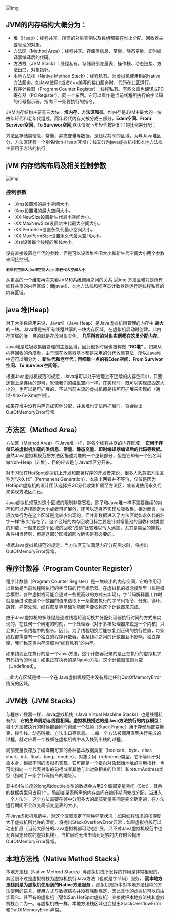 ![img](img/jvm_structure.jpg)

## JVM的内存结构大概分为：

* 堆（Heap）：线程共享。所有的对象实例以及数组都要在堆上分配。回收器主要管理的对象。
* 方法区（Method Area）：线程共享。存储类信息、常量、静态变量、即时编译器编译后的代码。
* 方法栈（JVM Stack）：线程私有。存储局部变量表、操作栈、动态链接、方法出口，对象指针。
* 本地方法栈（Native Method Stack）：线程私有。为虚拟机使用到的Native 方法服务。如Java使用c或者c++编写的接口服务时，代码在此区运行。
* 程序计数器（Program Counter Register）：线程私有。有些文章也翻译成PC寄存器（PC Register），同一个东西。它可以看作是当前线程所执行的字节码的行号指示器。指向下一条要执行的指令。

JVM内存结构主要有三大块：__堆内存、方法区和栈__。堆内存是JVM中最大的一块由年轻代和老年代组成，而年轻代内存又被分成三部分，__Eden空间、From Survivor空间、To Survivor空间__,默认情况下年轻代按照8:1:1的比例来分配；

方法区存储类信息、常量、静态变量等数据，是线程共享的区域，为与Java堆区分，方法区还有一个别名Non-Heap(非堆)；栈又分为java虚拟机栈和本地方法栈主要用于方法的执行

## jVM 内存结构布局及相关控制参数
![img](img/jvm_room.jpg)

### 控制参数

* -Xms设置堆的最小空间大小。
* -Xmx设置堆的最大空间大小。
* -XX:NewSize设置新生代最小空间大小。
* -XX:MaxNewSize设置新生代最大空间大小。
* -XX:PermSize设置永久代最小空间大小。
* -XX:MaxPermSize设置永久代最大空间大小。
*  -Xss设置每个线程的堆栈大小。

没有直接设置老年代的参数，但是可以设置堆空间大小和新生代空间大小两个参数来间接控制。

 __`老年代空间大小=堆空间大小-年轻代大空间大小`__

从更高的一个维度再次来看JVM和系统调用之间的关系
![img](img/jvm-system.jpg)
方法区和对是所有线程共享的内存区域；而java栈、本地方法栈和程序员计数器是运行是线程私有的内存区域。

## java 堆(Heap)

对于大多数应用来说，Java堆（Java Heap）是Java虚拟机所管理的内存中 __最大__ 的一块。Java堆是被所有线程共享的一块内存区域，在虚拟机启动时创建。此内存区域的唯一目的就是存放对象实例， __几乎所有的对象实例都在这里分配内存__。

Java堆是垃圾收集器管理的主要区域，因此很多时候也被称做 __“GC堆”__ 。如果从内存回收的角度看，由于现在收集器基本都是采用的分代收集算法，所以Java堆中还可以细分为： __新生代和老年代；再细致一点的有Eden空间、From Survivor空间、To Survivor空间等__。

根据Java虚拟机规范的规定，Java堆可以处于物理上不连续的内存空间中，只要逻辑上是连续的即可，就像我们的磁盘空间一样。在实现时，既可以实现成固定大小的，也可以是可扩展的，不过当前主流的虚拟机都是按照可扩展来实现的（通过-Xmx和-Xms控制）。

如果在堆中没有内存完成实例分配，并且堆也无法再扩展时，将会抛出OutOfMemoryError异常

## 方法区（Method Area）

方法区（Method Area）与Java堆一样，是各个线程共享的内存区域， __它用于存储已被虚拟机加载的类信息、常量、静态变量、即时编译器编译后的代码等数据。__ 虽然Java虚拟机规范把方法区描述为堆的一个逻辑部分，但是它却有一个别名叫做Non-Heap（非堆），目的应该是与Java堆区分开来。

对于习惯在HotSpot虚拟机上开发和部署程序的开发者来说，很多人愿意把方法区称为“永久代”（Permanent Generation），本质上两者并不等价，仅仅是因为HotSpot虚拟机的设计团队选择把GC分代收集扩展至方法区，或者说使用永久代来实现方法区而已。

Java虚拟机规范对这个区域的限制非常宽松，除了和Java堆一样不需要连续的内存和可以选择固定大小或者可扩展外，还可以选择不实现垃圾收集。相对而言，垃圾收集行为在这个区域是比较少出现的，但并非数据进入了方法区就如永久代的名字一样“永久”存在了。这个区域的内存回收目标主要是针对常量池的回收和对类型的卸载，一般来说这个区域的回收“成绩”比较难以令人满意，尤其是类型的卸载，条件相当苛刻，但是这部分区域的回收确实是有必要的。

根据Java虚拟机规范的规定，当方法区无法满足内存分配需求时，将抛出OutOfMemoryError异常。

## 程序计数器（Program Counter Register）
程序计数器（Program Counter Register）是一块较小的内存空间，它的作用可以看做是当前线程所执行的字节码的行号指示器。在虚拟机的概念模型里（仅是概念模型，各种虚拟机可能会通过一些更高效的方式去实现），字节码解释器工作时就是通过改变这个计数器的值来选取下一条需要执行的字节码指令，分支、循环、跳转、异常处理、线程恢复等基础功能都需要依赖这个计数器来完成。

由于Java虚拟机的多线程是通过线程轮流切换并分配处理器执行时间的方式来实现的，在任何一个确定的时刻，一个处理器（对于多核处理器来说是一个内核）只会执行一条线程中的指令。因此，为了线程切换后能恢复到正确的执行位置，每条线程都需要有一个独立的程序计数器，各条线程之间的计数器互不影响，独立存储，我们称这类内存区域为“线程私有”的内存。

如果线程正在执行的是一个Java方法，这个计数器记录的是正在执行的虚拟机字节码指令的地址；如果正在执行的是Natvie方法，这个计数器值则为空（Undefined）。

__此内存区域是唯一一个在Java虚拟机规范中没有规定任何OutOfMemoryError情况的区域。

## JVM栈（JVM Stacks）
与程序计数器一样，Java虚拟机栈（Java Virtual Machine Stacks）也是线程私有的， __它的生命周期与线程相同。虚拟机栈描述的是Java方法执行的内存模型：__ 每个方法被执行的时候都会同时创建一个栈帧（Stack Frame）用于存储局部变量表、操作栈、动态链接、方法出口等信息。 __每一个方法被调用直至执行完成的过程，就对应着一个栈帧在虚拟机栈中从入栈到出栈的过程。

局部变量表存放了编译期可知的各种基本数据类型（boolean、byte、char、short、int、float、long、double）、对象引用（reference类型，它不等同于对象本身，根据不同的虚拟机实现，它可能是一个指向对象起始地址的引用指针，也可能指向一个代表对象的句柄或者其他与此对象相关的位置）和returnAddress类型（指向了一条字节码指令的地址）。

其中64位长度的long和double类型的数据会占用2个局部变量空间（Slot），其余的数据类型只占用1个。局部变量表所需的内存空间在编译期间完成分配，当进入一个方法时，这个方法需要在帧中分配多大的局部变量空间是完全确定的，在方法运行期间不会改变局部变量表的大小。

在Java虚拟机规范中，对这个区域规定了两种异常状况：如果线程请求的栈深度大于虚拟机所允许的深度，将抛出StackOverflowError异常；如果虚拟机栈可以动态扩展（当前大部分的Java虚拟机都可动态扩展，只不过Java虚拟机规范中也允许固定长度的虚拟机栈），当扩展时无法申请到足够的内存时会抛出OutOfMemoryError异常。

## 本地方法栈（Native Method Stacks）
本地方法栈（Native Method Stacks）与虚拟机栈所发挥的作用是非常相似的，其区别不过是虚拟机栈为虚拟机执行Java方法（也就是字节码）服务， __而本地方法栈则是为虚拟机使用到的Native方法服务__ 。虚拟机规范中对本地方法栈中的方法使用的语言、使用方式与数据结构并没有强制规定，因此具体的虚拟机可以自由实现它。甚至有的虚拟机（譬如Sun HotSpot虚拟机）直接就把本地方法栈和虚拟机栈合二为一。与虚拟机栈一样，本地方法栈区域也会抛出StackOverflowError和OutOfMemoryError异常。
